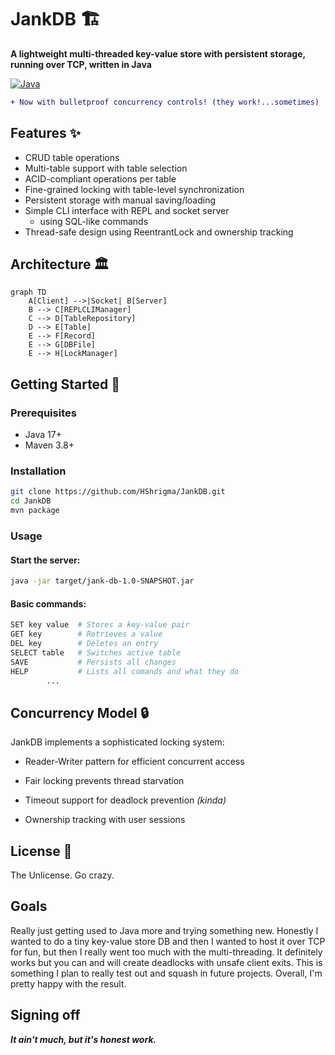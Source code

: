 # JankDB 🏗️

**A lightweight multi-threaded key-value store with persistent storage, running over TCP, written in Java**

[![Java](https://img.shields.io/badge/Java-17+-orange.svg)](https://java.com)

```diff
+ Now with bulletproof concurrency controls! (they work!...sometimes)
```
## Features ✨
- CRUD table operations
- Multi-table support with table selection
- ACID-compliant operations per table
- Fine-grained locking with table-level synchronization
- Persistent storage with manual saving/loading
- Simple CLI interface with REPL and socket server
   - using SQL-like commands
- Thread-safe design using ReentrantLock and ownership tracking

## Architecture 🏛️
```mermaid
graph TD
    A[Client] -->|Socket| B[Server]
    B --> C[REPLCLIManager]
    C --> D[TableRepository]
    D --> E[Table]
    E --> F[Record]
    E --> G[DBFile]
    E --> H[LockManager]
```
## Getting Started 🚀
### Prerequisites
- Java 17+
- Maven 3.8+

### Installation
```bash
git clone https://github.com/HShrigma/JankDB.git
cd JankDB
mvn package
```
### Usage
#### Start the server:
```bash
java -jar target/jank-db-1.0-SNAPSHOT.jar
```
#### Basic commands:

```bash
SET key value  # Stores a key-value pair
GET key        # Retrieves a value
DEL key        # Deletes an entry
SELECT table   # Switches active table
SAVE           # Persists all changes
HELP           # Lists all comands and what they do
        ...
```
## Concurrency Model 🔒
JankDB implements a sophisticated locking system:

- Reader-Writer pattern for efficient concurrent access

- Fair locking prevents thread starvation

- Timeout support for deadlock prevention *(kinda)*

- Ownership tracking with user sessions

## License 📄

The Unlicense. Go crazy.

## Goals

Really just getting used to Java more and trying something new. Honestly I wanted to do a tiny key-value store DB and then I wanted to host it over TCP for fun, but then I really went too much with the multi-threading. It definitely works but you can and will create deadlocks with unsafe client exits. This is something I plan to really test out and squash in future projects. Overall, I'm pretty happy with the result.

## Signing off
***It ain't much, but it's honest work.***
